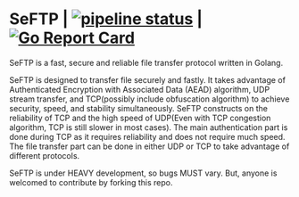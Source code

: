 # SeFTP | [![pipeline status](https://gitlab.com/clover/SeFTP/badges/Development/pipeline.svg)](https://gitlab.com/clover/SeFTP/commits/Development) | [![Go Report Card](https://goreportcard.com/badge/gitlab.com/clover/SeFTP)](https://goreportcard.com/report/gitlab.com/clover/SeFTP)

SeFTP is a fast, secure and reliable file transfer protocol written in Golang.

SeFTP is designed to transfer file securely and fastly. 
It takes advantage of Authenticated Encryption with Associated Data (AEAD) algorithm, UDP stream transfer, and TCP(possibly include obfuscation algorithm) to achieve security, speed, and stability simultaneously. 
SeFTP constructs on the reliability of TCP and the high speed of UDP(Even with TCP congestion algorithm, TCP is still slower in most cases). 
The main authentication part is done during TCP as it requires reliability and does not require much speed. 
The file transfer part can be done in either UDP or TCP to take advantage of different protocols.

SeFTP is under HEAVY development, so bugs MUST vary. But, anyone is welcomed to contribute by forking this repo.